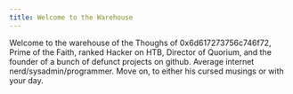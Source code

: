 ```yaml
---
title: Welcome to the Warehouse
---
```

Welcome to the warehouse of the Thoughs of 0x6d617273756c746f72, Prime of the Faith, ranked Hacker on HTB, Director of Quorium, and the founder of a bunch of defunct projects on github. Average internet nerd/sysadmin/programmer. Move on, to either his cursed musings or with your day.
